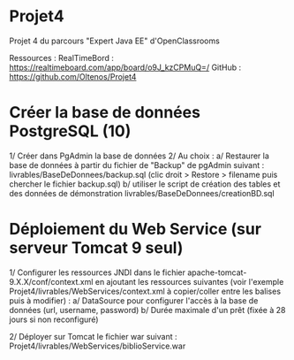 # Projet4
Projet 4 du parcours "Expert Java EE" d'OpenClassrooms


Ressources : 
RealTimeBord : https://realtimeboard.com/app/board/o9J_kzCPMuQ=/
GitHub : https://github.com/Oltenos/Projet4

# Créer la base de données PostgreSQL (10)

1/ Créer dans PgAdmin la base de données
2/ Au choix :
	a/ Restaurer la base de données à partir du fichier de "Backup" de pgAdmin suivant : livrables/BaseDeDonnees/backup.sql (clic droit > Restore > filename puis chercher le fichier backup.sql)
	b/ utiliser le script de création des tables et des données de démonstration livrables/BaseDeDonnees/creationBD.sql

# Déploiement du Web Service (sur serveur Tomcat 9 seul)

1/ Configurer les ressources JNDI dans le fichier apache-tomcat-9.X.X/conf/context.xml en ajoutant les ressources suivantes (voir l'exemple Projet4/livrables/WebServices/context.xml à copier/coller entre les balises <Context> puis à modifier) :
	a/ DataSource pour configurer l'accès à la base de données (url, username, password)
	b/ Durée maximale d'un prêt (fixée à 28 jours si non reconfiguré)

2/ Déployer sur Tomcat le fichier war suivant : Projet4/livrables/WebServices/biblioService.war

